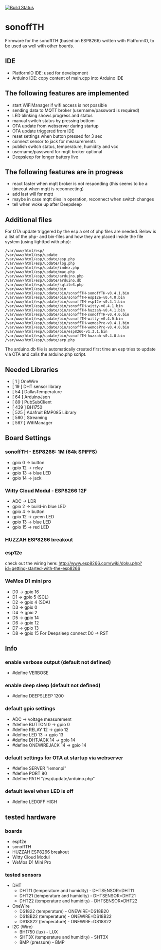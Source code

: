 [![Build Status](https://travis-ci.org/jipp/sonoffTH.svg?branch=master)](https://travis-ci.org/jipp/sonoffTH)

# sonoffTH
Firmware for the sonoffTH (based on ESP8266) written with PlatformIO, to be used as well with other boards.

## IDE
* PlatformIO IDE: used for development
* Arduino IDE: copy content of main.cpp into Arduino IDE

## The following features are implemented
* start WiFiManager if wifi access is not possible
* sending data to MQTT broker (username/password is required)
* LED blinking shows progress and status
* manual switch status by pressing bottom
* OTA update from webserver during startup
* OTA update triggered from IDE
* reset settings when button pressed for 3 sec
* connect sensor to jack for measurements
* publish switch status, temperature, humidity and vcc
* username/password for mqtt broker optional
* Deepsleep for longer battery live

## The following features are in progress
* react faster when mqtt broker is not responding (this seems to be a timeout when mqtt is reconnecting)
* add last will for mqtt
* maybe in case mqtt dies in operation, reconnect when switch changes
* tell when woke up after Deepsleep

## Additional files
For OTA update triggered by the esp a set of php files are needed. Below is a list of the php- and bin-files and how they are placed inside the file system (using lighttpd with php):

```
/var/www/html/esp/
/var/www/html/esp/update
/var/www/html/esp/update/esp.php
/var/www/html/esp/update/log.php
/var/www/html/esp/update/index.php
/var/www/html/esp/update/mac.php
/var/www/html/esp/update/arduino.php
/var/www/html/esp/update/arduino.db
/var/www/html/esp/update/sqlite3.php
/var/www/html/esp/update/bin
/var/www/html/esp/update/bin/sonoffTH-sonoffTH-v0.4.1.bin
/var/www/html/esp/update/bin/sonoffTH-esp12e-v0.4.0.bin
/var/www/html/esp/update/bin/sonoffTH-esp12e-v0.4.1.bin
/var/www/html/esp/update/bin/sonoffTH-witty-v0.4.1.bin
/var/www/html/esp/update/bin/sonoffTH-huzzah-v0.4.1.bin
/var/www/html/esp/update/bin/sonoffTH-sonoffTH-v0.4.0.bin
/var/www/html/esp/update/bin/sonoffTH-witty-v0.4.0.bin
/var/www/html/esp/update/bin/sonoffTH-wemosPro-v0.4.1.bin
/var/www/html/esp/update/bin/sonoffTH-wemosPro-v0.4.0.bin
/var/www/html/esp/update/bin/esp8266-v1.3.1.bin
/var/www/html/esp/update/bin/sonoffTH-huzzah-v0.4.0.bin
/var/www/html/esp/update/arp.php
```

The arduino.db file is automatically created first time an esp tries to update via OTA and calls the arduino.php script.

## Needed Libraries
* [  1  ] OneWire
* [ 19  ] DHT sensor library
* [ 54  ] DallasTemperature
* [ 64  ] ArduinoJson
* [ 89  ] PubSubClient
* [ 439 ] BH1750
* [ 525 ] Adafruit BMP085 Library
* [ 560 ] Streaming
* [ 567 ] WifiManager

## Board Settings
### sonoffTH - ESP8266: 1M (64k SPIFFS)
* gpio 0  -> button
* gpio 12 -> relay
* gpio 13 -> blue LED
* gpio 14 -> jack

### Witty Cloud Modul - ESP8266 12F
* ADC     -> LDR
* gpio 2  -> build-in blue LED
* gpio 4  -> button
* gpio 12 -> green LED
* gpio 13 -> blue LED
* gpio 15 -> red LED

### HUZZAH ESP8266 breakout

### esp12e
check out the wiring here:
http://www.esp8266.com/wiki/doku.php?id=getting-started-with-the-esp8266

### WeMos D1 mini pro
* D0 -> gpio 16
* D1 -> gpio 5 (SCL)
* D2 -> gpio 4 (SDA)
* D3 -> gpio 0
* D4 -> gpio 2
* D5 -> gpio 14
* D6 -> gpio 12
* D7 -> gpio 13
* D8 -> gpio 15
For Deepsleep connect D0 -> RST

## Info
### enable verbose output (default not defined)
* #define VERBOSE

### enable deep sleep (default not defined)
* #define DEEPSLEEP 1200

### default gpio settings
* ADC -> voltage measurement
* #define BUTTON      0   -> gpio 0
* #define RELAY       12  -> gpio 12
* #define LED         13  -> gpio 13
* #define DHTJACK     14  -> gpio 14
* #define ONEWIREJACK 14  -> gpio 14

### default settings for OTA at startup via webserver
* #define SERVER  "lemonpi"
* #define PORT    80
* #define PATH    "/esp/update/arduino.php"

### default level when LED is off
* #define LEDOFF  HIGH

## tested hardware
### boards
* esp12e
* sonoffTH
* HUZZAH ESP8266 breakout
* Witty Cloud Modul
* WeMos D1 Mini Pro

### tested sensors
* DHT
  * DHT11 (temperature and humidity)  - DHTSENSOR=DHT11
  * DHT21 (temperature and humidity)  - DHTSENSOR=DHT21
  * DHT22 (temperature and humidity)  - DHTSENSOR=DHT22
* OneWire
  * DS1822 (temperature)              - ONEWIRE=DS18B20
  * DS18B22 (temperature)             - ONEWIRE=DS18B22
  * DS18S22 (temperature)             - ONEWIRE=DS18S22
* I2C (Wire)
  * BH1750 (lux)                      - LUX
  * SHT3X (temperature and humidity)  - SHT3X
  * BMP (pressure)                    - BMP
